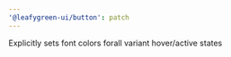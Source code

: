 ```yaml
---
'@leafygreen-ui/button': patch
---
```


Explicitly sets font colors forall variant hover/active states
